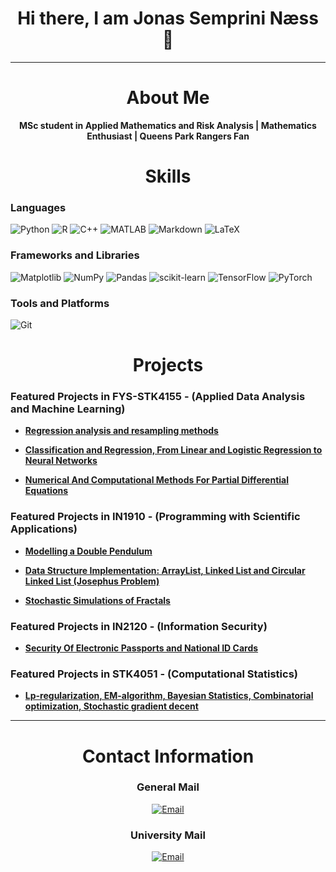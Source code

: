 <h1 align="center">Hi there, I am Jonas Semprini Næss 👋</h1>

---

<h1 align="center"> About Me </h1>

<p align="center">
  <strong> MSc student in Applied Mathematics and Risk Analysis | Mathematics Enthusiast | Queens Park Rangers Fan</strong>
</p>


<h1 align="center"> Skills </h1>

### Languages
![Python](https://img.shields.io/badge/Python-3776AB?style=for-the-badge&logo=python&logoColor=white)
![R](https://img.shields.io/badge/r-%23276DC3.svg?style=for-the-badge&logo=r&logoColor=white)
![C++](https://img.shields.io/badge/C++-00599C?style=for-the-badge&logo=cplusplus&logoColor=white)
![MATLAB](https://img.shields.io/badge/MATLAB-R2023a-blue?logo=Mathworks&logoColor=white)
![Markdown](https://img.shields.io/badge/markdown-%23000000.svg?style=for-the-badge&logo=markdown&logoColor=white)
![LaTeX](https://img.shields.io/badge/latex-%23008080.svg?style=for-the-badge&logo=latex&logoColor=white)

### Frameworks and Libraries
![Matplotlib](https://img.shields.io/badge/Matplotlib-%23ffffff.svg?style=for-the-badge&logo=Matplotlib&logoColor=black)
![NumPy](https://img.shields.io/badge/numpy-%23013243.svg?style=for-the-badge&logo=numpy&logoColor=white)
![Pandas](https://img.shields.io/badge/pandas-%23150458.svg?style=for-the-badge&logo=pandas&logoColor=white)
![scikit-learn](https://img.shields.io/badge/scikit--learn-%23F7931E.svg?style=for-the-badge&logo=scikit-learn&logoColor=white)
![TensorFlow](https://img.shields.io/badge/TensorFlow-%23FF6F00.svg?style=for-the-badge&logo=TensorFlow&logoColor=white)
![PyTorch](https://img.shields.io/badge/PyTorch-%23EE4C2C.svg?style=for-the-badge&logo=PyTorch&logoColor=white)

### Tools and Platforms
![Git](https://img.shields.io/badge/Git-F05032?style=for-the-badge&logo=git&logoColor=white)

<h1 align="center"> Projects </h1>

### Featured Projects in FYS-STK4155 - (Applied Data Analysis and Machine Learning)
- [**Regression analysis and resampling methods**](https://github.com/JonasSemprini/FYS-STK4155/tree/main/Project-1-Regression-analysis-and-resampling-methods)

- [**Classification and Regression, From Linear and Logistic Regression to Neural Networks**](https://github.com/JonasSemprini/FYS-STK4155/tree/main/Project-2-Classification-And-Regression-From-Linear-and-Logistic-Regression-to-Neural-Networks)

- [**Numerical And Computational Methods For Partial Differential Equations**](https://github.com/JonasSemprini/FYS-STK4155/tree/main/Project-3-Numerical-And-Computational-Methods-For-Partial-Differential-Equations)

### Featured Projects in IN1910 - (Programming with Scientific Applications)
- [**Modelling a Double Pendulum**](https://github.com/JonasSemprini/IN1910/tree/main/Project-1)
  
- [**Data Structure Implementation: ArrayList, Linked List and Circular Linked List (Josephus Problem)**](https://github.com/JonasSemprini/IN1910/tree/main/Project-2)
  
- [**Stochastic Simulations of Fractals**](https://github.com/JonasSemprini/IN1910/tree/main/Project-3)

### Featured Projects in IN2120 - (Information Security) 
- [**Security Of Electronic Passports and National ID Cards**](https://github.com/JonasSemprini/IN2120/tree/main/Home-Exam-Project)


### Featured Projects in STK4051 - (Computational Statistics)
- [**Lp-regularization, EM-algorithm, Bayesian Statistics, Combinatorial optimization, Stochastic gradient decent**](https://github.com/JonasSemprini/STK4051/tree/main/Mandatory%20Assignment%20Part%201)

-----------------------

<h1 align="center"> Contact Information </h1>


<h3 align="center"> General Mail </h3> 


<p align="center">
   <a href="mailto:jonassna@uio.no"><img src="https://img.shields.io/badge/Email-jonas@semprini-naess.com-red?style=for-the-badge" alt="Email"></a>
</p>

<h3 align="center"> University Mail </h3> 


<p align="center">
  <a href="mailto:jonassna@uio.no"><img src="https://img.shields.io/badge/Email-jonassna@uio.no-red?style=for-the-badge" alt="Email"></a>
</p>
